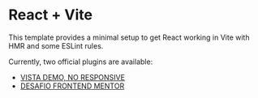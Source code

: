# React + Vite

This template provides a minimal setup to get React working in Vite with HMR and some ESLint rules.

Currently, two official plugins are available:

- [VISTA DEMO, NO RESPONSIVE](https://rest-country-api-gustavodiaz.netlify.app) 
- [DESAFIO FRONTEND MENTOR](https://www.frontendmentor.io/challenges/rest-countries-api-with-color-theme-switcher-5cacc469fec04111f7b848ca)